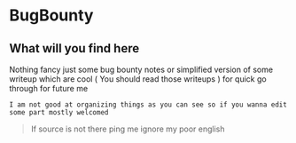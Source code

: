 # BugBounty 

## What will you find here 

Nothing fancy just some bug bounty notes or simplified version of some writeup which are cool ( You should read those writeups ) for quick go through for future me 


```
I am not good at organizing things as you can see so if you wanna edit some part mostly welcomed 

```

> If source is not there ping me
> ignore my poor english 
